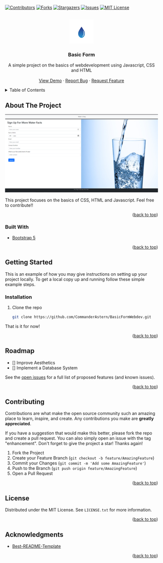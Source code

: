<div id="top"></div>

[![Contributors][contributors-shield]][contributors-url]
[![Forks][forks-shield]][forks-url]
[![Stargazers][stars-shield]][stars-url]
[![Issues][issues-shield]][issues-url]
[![MIT License][license-shield]][license-url]


<!-- PROJECT LOGO -->
<br />
<div align="center">
  <a href="https://github.com/CommanderAstern/BasicFormWebdev">
    <img src="img/logo.png" alt="Logo" width="80" height="80">
  </a>

<h3 align="center">Basic Form</h3>

  <p align="center">
    A simple project on the basics of webdevelopment using Javascript, CSS and HTML
    <br />
    <br />
    <a href="https://commanderastern.github.io/BasicFormWebdev/">View Demo</a>
    ·
    <a href="https://github.com/CommanderAstern/BasicFormWebdev/issues">Report Bug</a>
    ·
    <a href="https://github.com/CommanderAstern/BasicFormWebdev/issues">Request Feature</a>
  </p>
</div>



<!-- TABLE OF CONTENTS -->
<details>
  <summary>Table of Contents</summary>
  <ol>
    <li>
      <a href="#about-the-project">About The Project</a>
      <ul>
        <li><a href="#built-with">Built With</a></li>
      </ul>
    </li>
    <li>
      <a href="#getting-started">Getting Started</a>
      <ul>
        <li><a href="#installation">Installation</a></li>
      </ul>
    </li>
    <li><a href="#roadmap">Roadmap</a></li>
    <li><a href="#contributing">Contributing</a></li>
    <li><a href="#license">License</a></li>
    <li><a href="#acknowledgments">Acknowledgments</a></li>
  </ol>
</details>



<!-- ABOUT THE PROJECT -->
## About The Project

[![Product Name Screen Shot][product-screenshot]](https://commanderastern.github.io/BasicFormWebdev/)

This project focuses on the basics of CSS, HTML and Javascript. Feel free to contribute!!

<p align="right">(<a href="#top">back to top</a>)</p>



### Built With

* [Bootstrap 5](https://getbootstrap.com/)
<p align="right">(<a href="#top">back to top</a>)</p>


<!-- GETTING STARTED -->
## Getting Started

This is an example of how you may give instructions on setting up your project locally.
To get a local copy up and running follow these simple example steps.

### Installation

1. Clone the repo
   ```sh
   git clone https://github.com/CommanderAstern/BasicFormWebdev.git
   ```
That is it for now!
<p align="right">(<a href="#top">back to top</a>)</p>



<!-- ROADMAP -->
## Roadmap

- [] Improve Aesthetics
- [] Implement a Database System

See the [open issues](https://github.com/CommanderAstern/BasicFormWebdev/issues) for a full list of proposed features (and known issues).

<p align="right">(<a href="#top">back to top</a>)</p>



<!-- CONTRIBUTING -->
## Contributing

Contributions are what make the open source community such an amazing place to learn, inspire, and create. Any contributions you make are **greatly appreciated**.

If you have a suggestion that would make this better, please fork the repo and create a pull request. You can also simply open an issue with the tag "enhancement".
Don't forget to give the project a star! Thanks again!

1. Fork the Project
2. Create your Feature Branch (`git checkout -b feature/AmazingFeature`)
3. Commit your Changes (`git commit -m 'Add some AmazingFeature'`)
4. Push to the Branch (`git push origin feature/AmazingFeature`)
5. Open a Pull Request

<p align="right">(<a href="#top">back to top</a>)</p>



<!-- LICENSE -->
## License

Distributed under the MIT License. See `LICENSE.txt` for more information.

<p align="right">(<a href="#top">back to top</a>)</p>


<!-- ACKNOWLEDGMENTS -->
## Acknowledgments

* [Best-README-Template](https://github.com/othneildrew/Best-README-Template)

<p align="right">(<a href="#top">back to top</a>)</p>



<!-- MARKDOWN LINKS & IMAGES -->
<!-- https://www.markdownguide.org/basic-syntax/#reference-style-links -->
[contributors-shield]: https://img.shields.io/github/contributors/CommanderAstern/BasicFormWebdevsvg?style=for-the-badge
[contributors-url]: https://github.com/CommanderAstern/BasicFormWebdev/graphs/contributors
[forks-shield]: https://img.shields.io/github/forks/CommanderAstern/BasicFormWebdev.svg?style=for-the-badge
[forks-url]: https://github.com/CommanderAstern/BasicFormWebdev/network/members
[stars-shield]: https://img.shields.io/github/stars/CommanderAstern/BasicFormWebdev.svg?style=for-the-badge
[stars-url]: https://github.com/CommanderAstern/BasicFormWebdev/stargazers
[issues-shield]: https://img.shields.io/github/issues/CommanderAstern/BasicFormWebdev.svg?style=for-the-badge
[issues-url]: https://github.com/CommanderAstern/BasicFormWebdev/issues
[license-shield]: https://img.shields.io/github/license/CommanderAstern/BasicFormWebdev.svg?style=for-the-badge
[license-url]: https://github.com/CommanderAstern/BasicFormWebdev/blob/master/LICENSE.txt
[product-screenshot]: img/screenshot.png